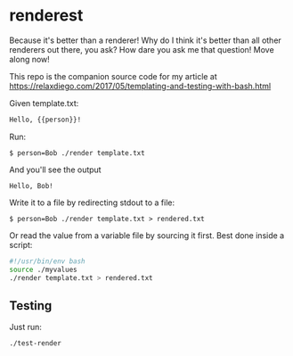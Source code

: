 # renderest

Because it's better than a renderer! Why do I think it's better than
all other renderers out there, you ask? How dare you ask me that question!
Move along now!

This repo is the companion source code for my article at https://relaxdiego.com/2017/05/templating-and-testing-with-bash.html

Given template.txt:

```bash
Hello, {{person}}!
```

Run:

```
$ person=Bob ./render template.txt
```

And you'll see the output

```
Hello, Bob!
```

Write it to a file by redirecting stdout to a file:


```
$ person=Bob ./render template.txt > rendered.txt
```

Or read the value from a variable file by sourcing it first. Best done inside a script:

```bash
#!/usr/bin/env bash
source ./myvalues
./render template.txt > rendered.txt
```

## Testing

Just run:

```
./test-render
```
